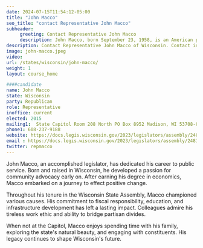 ```yaml
---
date: 2024-07-15T11:54:12-05:00
title: "John Macco"
seo_title: "contact Representative John Macco"
subheader:
     greeting: Contact Representative John Macco
     description: John Macco, born September 23, 1958, is an American politician affiliated with the Republican Party. He assumed office as a member of the Wisconsin State Assembly, representing District 88, on January 5, 2015.
description: Contact Representative John Macco of Wisconsin. Contact information for John Macco includes email address, phone number, and mailing address.
image: john-macco.jpeg
video:
url: /states/wisconsin/john-macco/
weight: 1
layout: course_home

####candidate
name: John Macco
state: Wisconsin
party: Republican
role: Representative
inoffice: current
elected: 2015
mailing1:  State Capitol Room 208 North PO Box 8952 Madison, WI 53708-8952
phone1: 608-237-9188
website: https://docs.legis.wisconsin.gov/2023/legislators/assembly/2481/
email : https://docs.legis.wisconsin.gov/2023/legislators/assembly/2481/
twitter: repmacco
---
```

John Macco, an accomplished legislator, has dedicated his career to public service. Born and raised in Wisconsin, he developed a passion for community advocacy early on. After earning his degree in economics, Macco embarked on a journey to effect positive change.

Throughout his tenure in the Wisconsin State Assembly, Macco championed various causes. His commitment to fiscal responsibility, education, and infrastructure development has left a lasting impact. Colleagues admire his tireless work ethic and ability to bridge partisan divides.

When not at the Capitol, Macco enjoys spending time with his family, exploring the state's natural beauty, and engaging with constituents. His legacy continues to shape Wisconsin's future.
